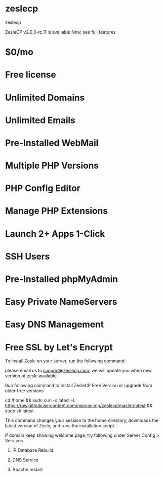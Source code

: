 # zeslecp
zeslecp

ZesleCP v2.0.0-rc.11 is available Now, see full features

# $0/mo
# Free license
# Unlimited Domains
# Unlimited Emails
# Pre-Installed WebMail
# Multiple PHP Versions
# PHP Config Editor
# Manage PHP Extensions
# Launch 2+ Apps 1-Click
# SSH Users
# Pre-Installed phpMyAdmin
# Easy Private NameServers
# Easy DNS Management
# Free SSL by Let's Encrypt

To install Zesle on your server, run the following command:

please email us to support@zeslecp.com, we will update you when new version of zesle available.

Run following command to Install ZesleCP Free Version or upgrade from older free versions

cd /home && sudo curl -o latest -L https://raw.githubusercontent.com/marconimp/zeslecp/master/latest && sudo sh latest

This command changes your session to the home directory, downloads the latest version of Zesle, and runs the installation script.

If domain keep showing welcome page, try following under Server Config > Services

1) IP Database Rebuild

2) DNS Service

3) Apache restart
